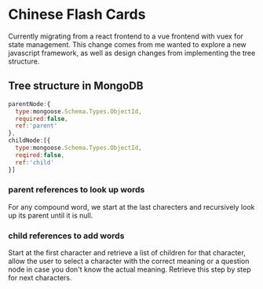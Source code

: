 # Chinese Flash Cards

Currently migrating from a react frontend to a vue frontend with vuex for state management. This change comes from me wanted to explore a new javascript framework, as well as design changes from implementing the tree structure.

## Tree structure in MongoDB

```javascript
parentNode:{
  type:mongoose.Schema.Types.ObjectId,
  required:false,
  ref:'parent'
},
childNode:[{
  type:mongoose.Schema.Types.ObjectId,
  reqired:false,
  ref:'child'
}]
```

### parent references to look up words
For any compound word, we start at the last charecters and recursively look up its parent until it is null.

### child references to add words
Start at the first character and retrieve a list of children for that character, allow the user to select a character with the correct meaning or a question node in case you don't know the actual meaning.
Retrieve this step by step for next characters.
